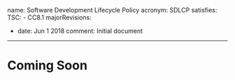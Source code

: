 name: Software Development Lifecycle Policy
acronym: SDLCP
satisfies:
  TSC:
    - CC8.1
majorRevisions:
  - date: Jun 1 2018
    comment: Initial document
---

# Coming Soon